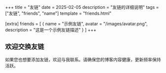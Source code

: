 +++
title = "友链"
date = 2025-02-05
description = "友链的详细说明"
tags = ["友链", "friends", "name"]
template = "friends.html"

[extra]
friends = [
    { name = "示例友链", avatar = "/images/avatar.png", description = "这是一个示例友链描述" }
]
+++

## 欢迎交换友链

如果您也想要添加友链，欢迎与我联系。请确保您的博客内容健康，更新频率保持活跃。